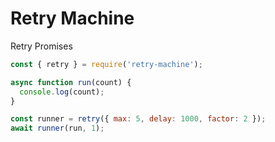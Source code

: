# Retry Machine

Retry Promises

```javascript
const { retry } = require('retry-machine');

async function run(count) {
  console.log(count);
}

const runner = retry({ max: 5, delay: 1000, factor: 2 });
await runner(run, 1);
```